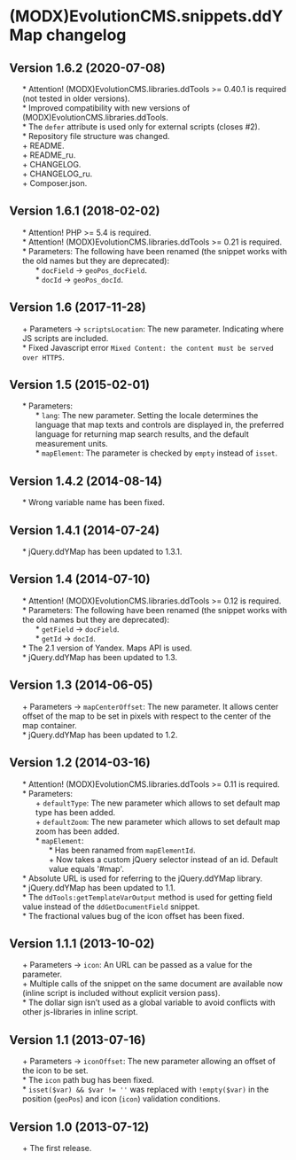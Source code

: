 # (MODX)EvolutionCMS.snippets.ddYMap changelog


## Version 1.6.2 (2020-07-08)
* \* Attention! (MODX)EvolutionCMS.libraries.ddTools >= 0.40.1 is required (not tested in older versions).
* \* Improved compatibility with new versions of (MODX)EvolutionCMS.libraries.ddTools.
* \* The `defer` attribute is used only for external scripts (closes #2).
* \* Repository file structure was changed.
* \+ README.
* \+ README_ru.
* \+ CHANGELOG.
* \+ CHANGELOG_ru.
* \+ Composer.json.


## Version 1.6.1 (2018-02-02)
* \* Attention! PHP >= 5.4 is required.
* \* Attention! (MODX)EvolutionCMS.libraries.ddTools >= 0.21 is required.
* \* Parameters: The following have been renamed (the snippet works with the old names but they are deprecated):
	* \* `docField` → `geoPos_docField`.
	* \* `docId` → `geoPos_docId`.


## Version 1.6 (2017-11-28)
* \+ Parameters → `scriptsLocation`: The new parameter. Indicating where JS scripts are included.
* \* Fixed Javascript error `Mixed Content: the content must be served over HTTPS`.


## Version 1.5 (2015-02-01)
* \* Parameters:
	* \* `lang`: The new parameter. Setting the locale determines the language that map texts and controls are displayed in, the preferred language for returning map search results, and the default measurement units.
	* \* `mapElement`: The parameter is checked by `empty` instead of `isset`.


## Version 1.4.2 (2014-08-14)
* \* Wrong variable name has been fixed.


## Version 1.4.1 (2014-07-24)
* \* jQuery.ddYMap has been updated to 1.3.1.


## Version 1.4 (2014-07-10)
* \* Attention! (MODX)EvolutionCMS.libraries.ddTools >= 0.12 is required.
* \* Parameters: The following have been renamed (the snippet works with the old names but they are deprecated):
	* \* `getField` → `docField`.
	* \* `getId` → `docId`.
* \* The 2.1 version of Yandex. Maps API is used.
* \* jQuery.ddYMap has been updated to 1.3.


## Version 1.3 (2014-06-05)
* \+ Parameters → `mapCenterOffset`: The new parameter. It allows center offset of the map to be set in pixels with respect to the center of the map container.
* \* jQuery.ddYMap has been updated to 1.2.


## Version 1.2 (2014-03-16)
* \* Attention! (MODX)EvolutionCMS.libraries.ddTools >= 0.11 is required.
* \* Parameters:
	* \+ `defaultType`: The new parameter which allows to set default map type has been added.
	* \+ `defaultZoom`: The new parameter which allows to set default map zoom has been added.
	* \* `mapElement`:
		* \* Has been ranamed from `mapElementId`.
		* \+ Now takes a custom jQuery selector instead of an id. Default value equals '#map'.
* \* Absolute URL is used for referring to the jQuery.ddYMap library.
* \* jQuery.ddYMap has been updated to 1.1.
* \* The `ddTools:getTemplateVarOutput` method is used for getting field value instead of the `ddGetDocumentField` snippet.
* \* The fractional values bug of the icon offset has been fixed.


## Version 1.1.1 (2013-10-02)
* \+ Parameters → `icon`: An URL can be passed as a value for the parameter.
* \+ Multiple calls of the snippet on the same document are available now (inline script is included without explicit version pass).
* \* The dollar sign isn’t used as a global variable to avoid conflicts with other js-libraries in inline script.


## Version 1.1 (2013-07-16)
* \+ Parameters → `iconOffset`: The new parameter allowing an offset of the icon to be set.
* \* The `icon` path bug has been fixed.
* \* `isset($var) && $var != ''` was replaced with `!empty($var)` in the position (`geoPos`) and icon (`icon`) validation conditions.


## Version 1.0 (2013-07-12)
* \+ The first release.


<link rel="stylesheet" type="text/css" href="https://DivanDesign.ru/assets/files/ddMarkdown.css" />
<style>ul{list-style:none;}</style>